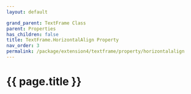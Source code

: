 ```yaml
---
layout: default

grand_parent: TextFrame Class
parent: Properties
has_children: false
title: TextFrame.HorizontalAlign Property
nav_order: 3
permalink: /package/extension4/textframe/property/horizontalalign
---
```

# {{ page.title }}